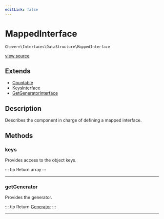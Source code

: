```yaml
---
editLink: false
---
```


# MappedInterface

`Chevere\Interfaces\DataStructure\MappedInterface`

[view source](https://github.com/chevere/chevere/blob/main/src/Chevere/Interfaces/DataStructure/MappedInterface.php)

## Extends

- [Countable](https://www.php.net/manual/class.countable)
- [KeysInterface](./KeysInterface.md)
- [GetGeneratorInterface](./GetGeneratorInterface.md)

## Description

Describes the component in charge of defining a mapped interface.

## Methods

### keys

Provides access to the object keys.

::: tip Return
array
:::

---

### getGenerator

Provides the generator.

::: tip Return
[Generator](https://www.php.net/manual/class.generator)
:::

---
